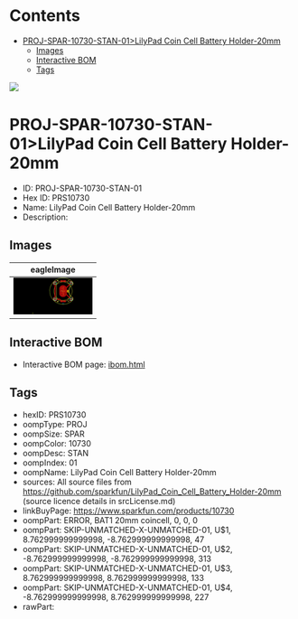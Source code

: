 



Contents
========

* [PROJ-SPAR-10730-STAN-01>LilyPad Coin Cell Battery Holder-20mm](#proj-spar-10730-stan-01lilypad-coin-cell-battery-holder-20mm)
	* [Images](#images)
	* [Interactive BOM](#interactive-bom)
	* [Tags](#tags)
  
![][im]
# PROJ-SPAR-10730-STAN-01>LilyPad Coin Cell Battery Holder-20mm

- ID: PROJ-SPAR-10730-STAN-01
- Hex ID: PRS10730
- Name: LilyPad Coin Cell Battery Holder-20mm
- Description: 

## Images
  
  

|eagleImage|
| :---: |
|[![eagleImage](eagleImage_140.png)](eagleImage_600.png)|

## Interactive BOM

- Interactive BOM page: [ibom.html](kicad/bom/ibom.html)

## Tags

- hexID: PRS10730
- oompType: PROJ
- oompSize: SPAR
- oompColor: 10730
- oompDesc: STAN
- oompIndex: 01
- oompName: LilyPad Coin Cell Battery Holder-20mm
- sources: All source files from https://github.com/sparkfun/LilyPad_Coin_Cell_Battery_Holder-20mm (source licence details in srcLicense.md)
- linkBuyPage: https://www.sparkfun.com/products/10730
- oompPart: ERROR, BAT1 20mm coincell, 0, 0, 0
- oompPart: SKIP-UNMATCHED-X-UNMATCHED-01, U$1, 8.762999999999998, -8.762999999999998, 47
- oompPart: SKIP-UNMATCHED-X-UNMATCHED-01, U$2, -8.762999999999998, -8.762999999999998, 313
- oompPart: SKIP-UNMATCHED-X-UNMATCHED-01, U$3, 8.762999999999998, 8.762999999999998, 133
- oompPart: SKIP-UNMATCHED-X-UNMATCHED-01, U$4, -8.762999999999998, 8.762999999999998, 227
- rawPart: 



[im]: eagleImage_450.png
